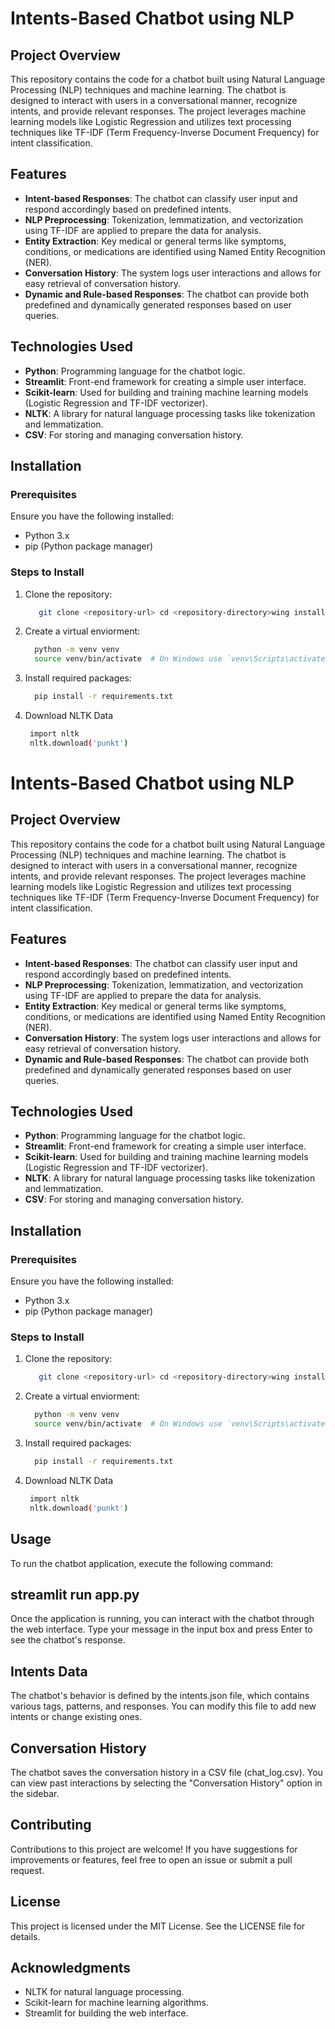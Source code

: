 # **Intents-Based Chatbot using NLP**

## **Project Overview**

This repository contains the code for a chatbot built using Natural Language Processing (NLP) techniques and machine learning. The chatbot is designed to interact with users in a conversational manner, recognize intents, and provide relevant responses. The project leverages machine learning models like Logistic Regression and utilizes text processing techniques like TF-IDF (Term Frequency-Inverse Document Frequency) for intent classification.

## **Features**

- **Intent-based Responses**: The chatbot can classify user input and respond accordingly based on predefined intents.
- **NLP Preprocessing**: Tokenization, lemmatization, and vectorization using TF-IDF are applied to prepare the data for analysis.
- **Entity Extraction**: Key medical or general terms like symptoms, conditions, or medications are identified using Named Entity Recognition (NER).
- **Conversation History**: The system logs user interactions and allows for easy retrieval of conversation history.
- **Dynamic and Rule-based Responses**: The chatbot can provide both predefined and dynamically generated responses based on user queries.
  
## **Technologies Used**

- **Python**: Programming language for the chatbot logic.
- **Streamlit**: Front-end framework for creating a simple user interface.
- **Scikit-learn**: Used for building and training machine learning models (Logistic Regression and TF-IDF vectorizer).
- **NLTK**: A library for natural language processing tasks like tokenization and lemmatization.
- **CSV**: For storing and managing conversation history.
  
## **Installation**

### Prerequisites

Ensure you have the following installed:
- Python 3.x
- pip (Python package manager)

### Steps to Install

1. Clone the repository:
   ```bash
      git clone <repository-url> cd <repository-directory>wing installed:
2. Create a virtual enviorment:
   ```bash
     python -m venv venv
     source venv/bin/activate  # On Windows use `venv\Scripts\activate`
3. Install required packages:
   ```bash
     pip install -r requirements.txt
4. Download NLTK Data
   ```bash
    import nltk
    nltk.download('punkt')
# **Intents-Based Chatbot using NLP**

## **Project Overview**

This repository contains the code for a chatbot built using Natural Language Processing (NLP) techniques and machine learning. The chatbot is designed to interact with users in a conversational manner, recognize intents, and provide relevant responses. The project leverages machine learning models like Logistic Regression and utilizes text processing techniques like TF-IDF (Term Frequency-Inverse Document Frequency) for intent classification.

## **Features**

- **Intent-based Responses**: The chatbot can classify user input and respond accordingly based on predefined intents.
- **NLP Preprocessing**: Tokenization, lemmatization, and vectorization using TF-IDF are applied to prepare the data for analysis.
- **Entity Extraction**: Key medical or general terms like symptoms, conditions, or medications are identified using Named Entity Recognition (NER).
- **Conversation History**: The system logs user interactions and allows for easy retrieval of conversation history.
- **Dynamic and Rule-based Responses**: The chatbot can provide both predefined and dynamically generated responses based on user queries.
  
## **Technologies Used**

- **Python**: Programming language for the chatbot logic.
- **Streamlit**: Front-end framework for creating a simple user interface.
- **Scikit-learn**: Used for building and training machine learning models (Logistic Regression and TF-IDF vectorizer).
- **NLTK**: A library for natural language processing tasks like tokenization and lemmatization.
- **CSV**: For storing and managing conversation history.
  
## **Installation**

### Prerequisites

Ensure you have the following installed:
- Python 3.x
- pip (Python package manager)

### Steps to Install

1. Clone the repository:
   ```bash
      git clone <repository-url> cd <repository-directory>wing installed:
2. Create a virtual enviorment:
   ```bash
     python -m venv venv
     source venv/bin/activate  # On Windows use `venv\Scripts\activate`
3. Install required packages:
   ```bash
     pip install -r requirements.txt
4. Download NLTK Data
   ```bash
    import nltk
    nltk.download('punkt')

## **Usage**
To run the chatbot application, execute the following command:

## **streamlit run app.py**
Once the application is running, you can interact with the chatbot through the web interface. Type your message in the input box and press Enter to see the chatbot's response.

## **Intents Data**
The chatbot's behavior is defined by the intents.json file, which contains various tags, patterns, and responses. You can modify this file to add new intents or change existing ones.

## **Conversation History**
The chatbot saves the conversation history in a CSV file (chat_log.csv). You can view past interactions by selecting the "Conversation History" option in the sidebar.

## **Contributing**
Contributions to this project are welcome! If you have suggestions for improvements or features, feel free to open an issue or submit a pull request.

## **License**
This project is licensed under the MIT License. See the LICENSE file for details.

## **Acknowledgments**
- NLTK for natural language processing.
- Scikit-learn for machine learning algorithms.
- Streamlit for building the web interface.
